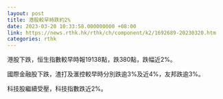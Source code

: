 ```yaml
---
layout: post
title: 港股較早時跌約2%
date: 2023-03-20 10:33:58.000000000 +08:00
link: https://news.rthk.hk/rthk/ch/component/k2/1692689-20230320.htm
categories: rthk
---
```


港股下跌，恒生指數較早時報19138點，跌380點，跌幅近2%。

國際金融股下跌，渣打及滙控較早時分別跌逾3%及近4%，友邦跌逾3%。

科技股繼續受壓，科技指數跌近2%。
